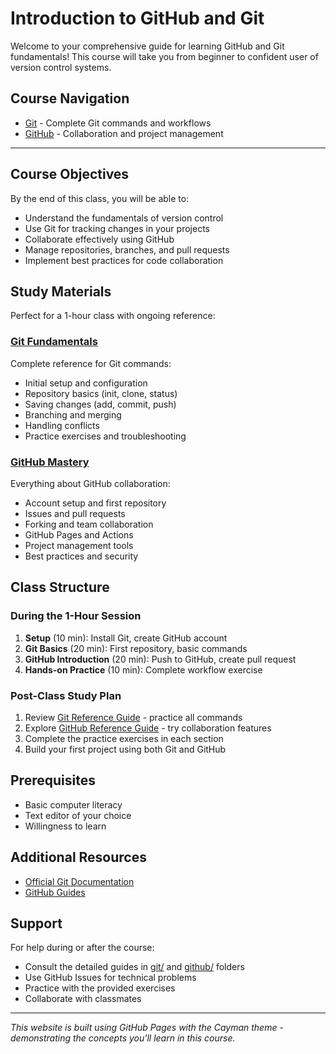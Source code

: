 # Introduction to GitHub and Git

Welcome to your comprehensive guide for learning GitHub and Git fundamentals! This course will take you from beginner to confident user of version control systems.

## Course Navigation
- [Git](git/) - Complete Git commands and workflows
- [GitHub](github/) - Collaboration and project management

---

## Course Objectives

By the end of this class, you will be able to:
- Understand the fundamentals of version control
- Use Git for tracking changes in your projects
- Collaborate effectively using GitHub
- Manage repositories, branches, and pull requests
- Implement best practices for code collaboration

## Study Materials

Perfect for a 1-hour class with ongoing reference:

### [Git Fundamentals](git/)
Complete reference for Git commands:
- Initial setup and configuration
- Repository basics (init, clone, status)
- Saving changes (add, commit, push)
- Branching and merging
- Handling conflicts
- Practice exercises and troubleshooting

### [GitHub Mastery](github/)
Everything about GitHub collaboration:
- Account setup and first repository
- Issues and pull requests
- Forking and team collaboration
- GitHub Pages and Actions
- Project management tools
- Best practices and security

## Class Structure

### During the 1-Hour Session
1. **Setup** (10 min): Install Git, create GitHub account
2. **Git Basics** (20 min): First repository, basic commands
3. **GitHub Introduction** (20 min): Push to GitHub, create pull request
4. **Hands-on Practice** (10 min): Complete workflow exercise

### Post-Class Study Plan
1. Review [Git Reference Guide](git/) - practice all commands
2. Explore [GitHub Reference Guide](github/) - try collaboration features
3. Complete the practice exercises in each section
4. Build your first project using both Git and GitHub

## Prerequisites

- Basic computer literacy
- Text editor of your choice
- Willingness to learn

## Additional Resources

- [Official Git Documentation](https://git-scm.com/doc)
- [GitHub Guides](https://guides.github.com/)

## Support

For help during or after the course:
- Consult the detailed guides in [git/](git/) and [github/](github/) folders
- Use GitHub Issues for technical problems
- Practice with the provided exercises
- Collaborate with classmates

---

*This website is built using GitHub Pages with the Cayman theme - demonstrating the concepts you'll learn in this course.*